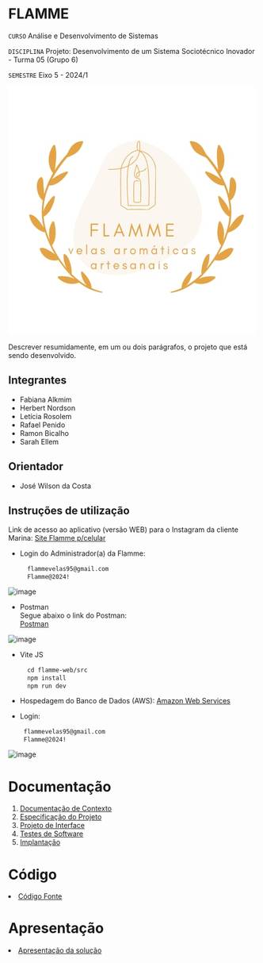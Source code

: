 # FLAMME

`CURSO` Análise e Desenvolvimento de Sistemas

`DISCIPLINA` Projeto: Desenvolvimento de um Sistema Sociotécnico Inovador - Turma 05 (Grupo 6)

`SEMESTRE` Eixo 5 - 2024/1

![image](https://github.com/ICEI-PUC-Minas-PMV-ADS/pmv-ads-2024-1-e5-proj-empext-t5-flamme/blob/main/documentos/img/FLAMME-logo.jpeg)

Descrever resumidamente, em um ou dois parágrafos, o projeto que está sendo desenvolvido.

## Integrantes

* Fabiana Alkmim
* Herbert Nordson
* Letícia Rosolem
* Rafael Penido
* Ramon Bicalho
* Sarah Ellem

## Orientador

* José Wilson da Costa

## Instruções de utilização

Link de acesso ao aplicativo (versão WEB) para o Instagram da cliente Marina:
<a href="https://react-flamme-yln8.vercel.app/"> Site Flamme p/celular </a>

- Login do Administrador(a) da Flamme:
  
        flammevelas95@gmail.com
        Flamme@2024!

![image](https://github.com/ICEI-PUC-Minas-PMV-ADS/pmv-ads-2024-1-e5-proj-empext-t5-flamme/assets/103009155/a4fd1d49-59a2-4e14-9a27-4a64666c88df)

- Postman <br>
Segue abaixo o link do Postman: <br>
<a href="https://web.postman.co/workspace/My-Workspace~39ee1a3c-ed65-44b3-8678-8fbe9e20cd6b/request/29943307-602bda03-c2c2-42d6-b510-8082c76c3aff"> Postman </a>

![image](https://github.com/ICEI-PUC-Minas-PMV-ADS/pmv-ads-2024-1-e5-proj-empext-t5-flamme/assets/103009155/33fb4db9-1199-4734-a2ec-9b40c475d8a1)

- Vite JS 
  
        cd flamme-web/src
        npm install
        npm run dev

 - Hospedagem do Banco de Dados (AWS):
 <a href="https://signin.aws.amazon.com/signin?redirect_uri=https%3A%2F%2Fconsole.aws.amazon.com%2Fconsole%2Fhome%3FhashArgs%3D%2523%26isauthcode%3Dtrue%26nc2%3Dh_ct%26src%3Dheader-signin%26state%3DhashArgsFromTB_us-east-2_62bc9d8ca5062263&client_id=arn%3Aaws%3Asignin%3A%3A%3Aconsole%2Fcanvas&forceMobileApp=0&code_challenge=ptXt78zUBuCw1KEp2syc2IN7gjsDIlfo2VH_qH2Xx4w&code_challenge_method=SHA-256"> Amazon Web Services </a>
 - Login:
   
        flammevelas95@gmail.com
        Flamme@2024!

![image](https://github.com/ICEI-PUC-Minas-PMV-ADS/pmv-ads-2024-1-e5-proj-empext-t5-flamme/assets/103009155/8b30f08c-6120-454d-98fe-90f22e2ae6df)

 

# Documentação

<ol>
<li><a href="documentos/01-Documentação de Contexto.md"> Documentação de Contexto</a></li>
<li><a href="documentos/02-Especificação do Projeto.md"> Especificação do Projeto</a></li>
<li><a href="documentos/03-Projeto de Interface.md"> Projeto de Interface</a></li>
<li><a href="documentos/04-Testes de Software.md"> Testes de Software</a></li>
<li><a href="documentos/05-Implantação.md"> Implantação</a></li>
</ol>

# Código

<li><a href="codigo-fonte/README.md"> Código Fonte</a></li>

# Apresentação

<li><a href="apresentacao/README.md"> Apresentação da solução</a></li>

